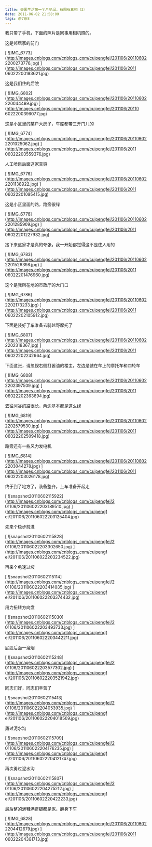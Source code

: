 ```yaml
---
title: 美国生活第一个月见闻，有图有真相（3）
date: 2011-06-02 21:58:00
tags: 杂7杂8
---
```

我只带了手机，下面的照片是同事用相机照的。

这是邻居家的前门

[ ![IMG_6773](http://images.cnblogs.com/cnblogs_com/cuipengfei/201106/20110602
2200273776.jpg) ](http://images.cnblogs.com/cnblogs_com/cuipengfei/201106/2011
06022200183621.jpg)

这是我们住的后院

[ ![IMG_6802](http://images.cnblogs.com/cnblogs_com/cuipengfei/201106/20110602
220044499.jpg) ](http://images.cnblogs.com/cnblogs_com/cuipengfei/201106/20110
6022200396077.jpg)

这是小区里的某户大房子，车库都带三开门儿的

[ ![IMG_6774](http://images.cnblogs.com/cnblogs_com/cuipengfei/201106/20110602
2201025062.jpg) ](http://images.cnblogs.com/cnblogs_com/cuipengfei/201106/2011
06022200559376.jpg)

人工喷泉后面这家真爽

[ ![IMG_6776](http://images.cnblogs.com/cnblogs_com/cuipengfei/201106/20110602
2201138922.jpg) ](http://images.cnblogs.com/cnblogs_com/cuipengfei/201106/2011
06022201095415.jpg)

这是小区里面的路，路旁很绿

[ ![IMG_6778](http://images.cnblogs.com/cnblogs_com/cuipengfei/201106/20110602
2201285909.jpg) ](http://images.cnblogs.com/cnblogs_com/cuipengfei/201106/2011
06022201227932.jpg)

接下来这家才是真的夸张，我一开始都觉得这不是住人用的

[ ![IMG_6783](http://images.cnblogs.com/cnblogs_com/cuipengfei/201106/20110602
2201526398.jpg) ](http://images.cnblogs.com/cnblogs_com/cuipengfei/201106/2011
06022201476960.jpg)

这个是我所在地的市政厅的大门口

[ ![IMG_6786](http://images.cnblogs.com/cnblogs_com/cuipengfei/201106/20110602
2202173233.jpg) ](http://images.cnblogs.com/cnblogs_com/cuipengfei/201106/2011
06022202105912.jpg)

下面是装好了车准备去骑越野摩托了

[ ![IMG_6807](http://images.cnblogs.com/cnblogs_com/cuipengfei/201106/20110602
2202318367.jpg) ](http://images.cnblogs.com/cnblogs_com/cuipengfei/201106/2011
06022202242964.jpg)

下面这张，请忽视右侧打酱油的楼主，左边是装在车上的摩托车和四轮车

[ ![IMG_6808](http://images.cnblogs.com/cnblogs_com/cuipengfei/201106/20110602
2202397509.jpg) ](http://images.cnblogs.com/cnblogs_com/cuipengfei/201106/2011
06022202363694.jpg)

去往河谷的路很长，两边基本都是这么绿

[ ![IMG_6819](http://images.cnblogs.com/cnblogs_com/cuipengfei/201106/20110602
2202579530.jpg) ](http://images.cnblogs.com/cnblogs_com/cuipengfei/201106/2011
06022202509418.jpg)

路旁还有一些风力发电机

[ ![IMG_6814](http://images.cnblogs.com/cnblogs_com/cuipengfei/201106/20110602
2203044278.jpg) ](http://images.cnblogs.com/cnblogs_com/cuipengfei/201106/2011
06022203026178.jpg)

终于到了地方了，装备整齐，上车准备开起走

[ ![snapshot20110602115922](http://images.cnblogs.com/cnblogs_com/cuipengfei/2
01106/201106022203189510.jpg) ](http://images.cnblogs.com/cnblogs_com/cuipengf
ei/201106/201106022203125404.jpg)

先来个稳步前进

[ ![snapshot20110602115828](http://images.cnblogs.com/cnblogs_com/cuipengfei/2
01106/201106022203302650.jpg) ](http://images.cnblogs.com/cnblogs_com/cuipengf
ei/201106/201106022203234522.jpg)

再来个龟速过坡

[ ![snapshot20110602115114](http://images.cnblogs.com/cnblogs_com/cuipengfei/2
01106/201106022203414035.jpg) ](http://images.cnblogs.com/cnblogs_com/cuipengf
ei/201106/201106022203374432.jpg)

用力扭转方向盘

[ ![snapshot20110602115030](http://images.cnblogs.com/cnblogs_com/cuipengfei/2
01106/201106022203493733.jpg) ](http://images.cnblogs.com/cnblogs_com/cuipengf
ei/201106/201106022203442211.jpg)

屁股后面一溜烟

[ ![snapshot20110602115248](http://images.cnblogs.com/cnblogs_com/cuipengfei/2
01106/201106022203577302.jpg) ](http://images.cnblogs.com/cnblogs_com/cuipengf
ei/201106/201106022203521942.jpg)

同志们好，同志们辛苦了

[ ![snapshot20110602115413](http://images.cnblogs.com/cnblogs_com/cuipengfei/2
01106/201106022204053935.jpg) ](http://images.cnblogs.com/cnblogs_com/cuipengf
ei/201106/201106022204018509.jpg)

勇过泥水沟

[ ![snapshot20110602115709](http://images.cnblogs.com/cnblogs_com/cuipengfei/2
01106/201106022204176235.jpg) ](http://images.cnblogs.com/cnblogs_com/cuipengf
ei/201106/201106022204121747.jpg)

再次勇过泥水沟

[ ![snapshot20110602115807](http://images.cnblogs.com/cnblogs_com/cuipengfei/2
01106/201106022204275212.jpg) ](http://images.cnblogs.com/cnblogs_com/cuipengf
ei/201106/20110602220422233.jpg)

最后整的满鞋满裤腿都是泥，翻身下车

[ ![IMG_6828](http://images.cnblogs.com/cnblogs_com/cuipengfei/201106/20110602
2204412679.jpg) ](http://images.cnblogs.com/cnblogs_com/cuipengfei/201106/2011
06022204361713.jpg)



